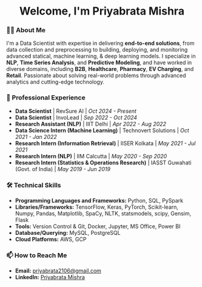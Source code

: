 <h1 align="center">Welcome, I'm Priyabrata Mishra</h1>

### 👨‍💻 About Me
I'm a Data Scientist with expertise in delivering **end-to-end solutions**, from data collection and preprocessing to building, deploying, and monitoring advanced statical, machine learning, & deep learning models. I specialize in **NLP**, **Time Series Analysis**, and **Predictive Modeling**, and have worked in diverse domains, including **B2B**, **Healthcare**, **Pharmacy**, **EV Charging**, and **Retail**. Passionate about solving real-world problems through advanced analytics and cutting-edge technology.

### 💼 Professional Experience
- **Data Scientist** | RevSure AI | _Oct 2024 - Present_
- **Data Scientist** | InvoLead | _Sep 2022 - Oct 2024_
- **Research Assistant (NLP)** | IIIT Delhi | _Apr 2022 - Aug 2022_
- **Data Science Intern (Machine Learning)** | Technovert Solutions | _Oct 2021 - Jan 2022_
- **Research Intern (Information Retrieval)** | IISER Kolkata | _May 2021 - Jul 2021_
- **Research Intern (NLP)** | IIM Calcutta | _May 2020 - Sep 2020_
- **Research Intern (Statistics & Operations Research)** | IASST Guwahati (Govt. of India) | _May 2019 - Jun 2019_

### 🛠️ Technical Skills
- **Programming Languages and Frameworks:** Python, SQL, PySpark
- **Libraries/Frameworks:** TensorFlow, Keras, PyTorch, Scikit-learn, Numpy, Pandas, Matplotlib, SpaCy, NLTK, statsmodels, scipy, Gensim, Flask
- **Tools:** Version Control & Git, Docker, Jupyter, MS Office, Power BI
- **Database/Querying:** MySQL, PostgreSQL
- **Cloud Platforms:** AWS, GCP

### 📫 How to Reach Me
- **Email:** [priyabrata2106@gmail.com](mailto:priyabrata2106@gmail.com)
- **LinkedIn:** [Priyabrata Mishra](https://www.linkedin.com/in/priyabratamishra10/)
